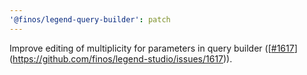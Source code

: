 ```yaml
---
'@finos/legend-query-builder': patch
---
```


Improve editing of multiplicity for parameters in query builder ([[#1617](https://github.com/finos/legend-studio/issues/1617)](https://github.com/finos/legend-studio/issues/1617)).
